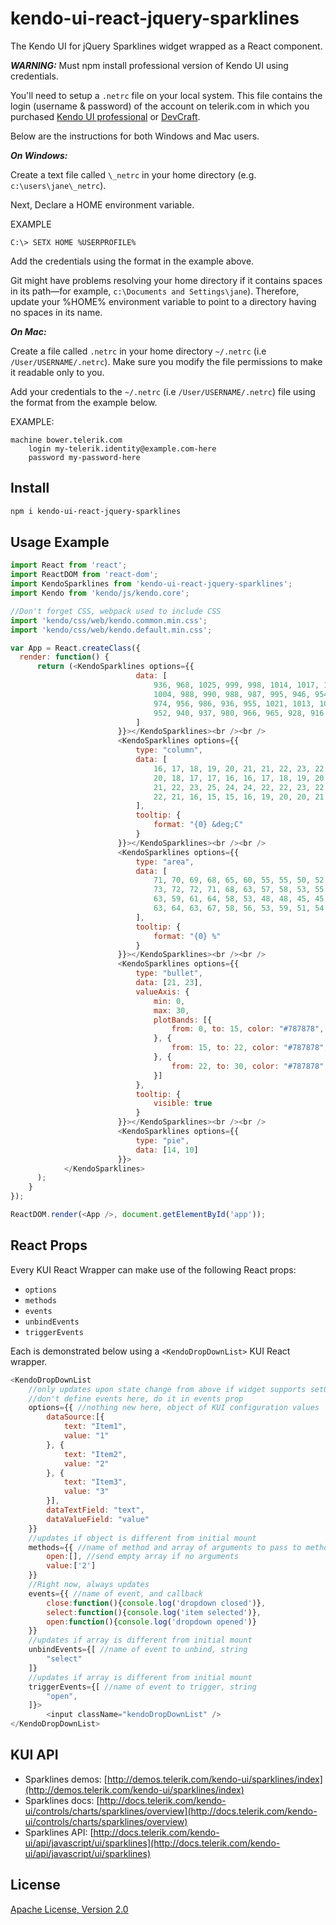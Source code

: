# kendo-ui-react-jquery-sparklines

The Kendo UI for jQuery Sparklines widget wrapped as a React component.

***WARNING:*** Must npm install professional version of Kendo UI using credentials.

You'll need to setup a `.netrc` file on your local system. This file contains the login (username & password) of the account on telerik.com in which you purchased [Kendo UI professional](http://www.telerik.com/kendo-ui) or [DevCraft](http://www.telerik.com/devcraft).

Below are the instructions for both Windows and Mac users.

***On Windows:***

Create a text file called `\_netrc` in your home directory (e.g. `c:\users\jane\_netrc`).

Next, Declare a HOME environment variable.

EXAMPLE

```
C:\> SETX HOME %USERPROFILE%
```

Add the credentials using the format in the example above.

Git might have problems resolving your home directory if it contains spaces in its path—for example, `c:\Documents and Settings\jane`). Therefore, update your %HOME% environment variable to point to a directory having no spaces in its name.

***On Mac:***

Create a file called `.netrc` in your home directory `~/.netrc` (i.e `/User/USERNAME/.netrc`). Make sure you modify the file permissions to make it readable only to you.

Add your credentials to the `~/.netrc` (i.e `/User/USERNAME/.netrc`) file using the format from the example below.

EXAMPLE:

```
machine bower.telerik.com
    login my-telerik.identity@example.com-here
    password my-password-here
```

## Install

```bash
npm i kendo-ui-react-jquery-sparklines
```

## Usage Example

```javascript
import React from 'react';
import ReactDOM from 'react-dom';
import KendoSparklines from 'kendo-ui-react-jquery-sparklines';
import Kendo from 'kendo/js/kendo.core';

//Don't forget CSS, webpack used to include CSS
import 'kendo/css/web/kendo.common.min.css';
import 'kendo/css/web/kendo.default.min.css';

var App = React.createClass({
  render: function() {
	  return (<KendoSparklines options={{
							data: [
								936, 968, 1025, 999, 998, 1014, 1017, 1010, 1010, 1007,
								1004, 988, 990, 988, 987, 995, 946, 954, 991, 984,
								974, 956, 986, 936, 955, 1021, 1013, 1005, 958, 953,
								952, 940, 937, 980, 966, 965, 928, 916, 910, 980
							]
						}}></KendoSparklines><br /><br />
						<KendoSparklines options={{
							type: "column",
							data: [
								16, 17, 18, 19, 20, 21, 21, 22, 23, 22,
								20, 18, 17, 17, 16, 16, 17, 18, 19, 20,
								21, 22, 23, 25, 24, 24, 22, 22, 23, 22,
								22, 21, 16, 15, 15, 16, 19, 20, 20, 21
							],
							tooltip: {
								format: "{0} &deg;C"
							}
						}}></KendoSparklines><br /><br />
						<KendoSparklines options={{
							type: "area",
							data: [
								71, 70, 69, 68, 65, 60, 55, 55, 50, 52,
								73, 72, 72, 71, 68, 63, 57, 58, 53, 55,
								63, 59, 61, 64, 58, 53, 48, 48, 45, 45,
								63, 64, 63, 67, 58, 56, 53, 59, 51, 54
							],
							tooltip: {
								format: "{0} %"
							}
						}}></KendoSparklines><br /><br />
						<KendoSparklines options={{
							type: "bullet",
							data: [21, 23],
							valueAxis: {
								min: 0,
								max: 30,
								plotBands: [{
									from: 0, to: 15, color: "#787878", opacity: 0.15
								}, {
									from: 15, to: 22, color: "#787878", opacity: 0.3
								}, {
									from: 22, to: 30, color: "#787878", opacity: 0.15
								}]
							},
							tooltip: {
								visible: true
							}
						}}></KendoSparklines><br /><br />
						<KendoSparklines options={{
							type: "pie",
							data: [14, 10]
						}}>
			</KendoSparklines>
	  );
	}
});

ReactDOM.render(<App />, document.getElementById('app'));
```

## React Props

Every KUI React Wrapper can make use of the following React props:

* `options`
* `methods`
* `events`
* `unbindEvents`
* `triggerEvents`

Each is demonstrated below using a `<KendoDropDownList>` KUI React wrapper.

```javascript
<KendoDropDownList
	//only updates upon state change from above if widget supports setOptions()
	//don't define events here, do it in events prop
	options={{ //nothing new here, object of KUI configuration values
		dataSource:[{
			text: "Item1",
			value: "1"
		}, {
			text: "Item2",
			value: "2"
		}, {
			text: "Item3",
			value: "3"
		}],
		dataTextField: "text",
		dataValueField: "value"
	}}
	//updates if object is different from initial mount
	methods={{ //name of method and array of arguments to pass to method
		open:[], //send empty array if no arguments
		value:['2']
	}}
	//Right now, always updates
	events={{ //name of event, and callback
		close:function(){console.log('dropdown closed')},
		select:function(){console.log('item selected')},
		open:function(){console.log('dropdown opened')}
	}}
	//updates if array is different from initial mount
	unbindEvents={[ //name of event to unbind, string
		"select"
	]}
	//updates if array is different from initial mount
	triggerEvents={[ //name of event to trigger, string
		"open",
	]}>
		<input className="kendoDropDownList" />
</KendoDropDownList>
```

## KUI API

* Sparklines demos: [http://demos.telerik.com/kendo-ui/sparklines/index](http://demos.telerik.com/kendo-ui/sparklines/index)
* Sparklines docs: [http://docs.telerik.com/kendo-ui/controls/charts/sparklines/overview](http://docs.telerik.com/kendo-ui/controls/charts/sparklines/overview)
* Sparklines API: [http://docs.telerik.com/kendo-ui/api/javascript/ui/sparklines](http://docs.telerik.com/kendo-ui/api/javascript/ui/sparklines)

## License

[Apache License, Version 2.0](http://www.apache.org/licenses/LICENSE-2.0)
